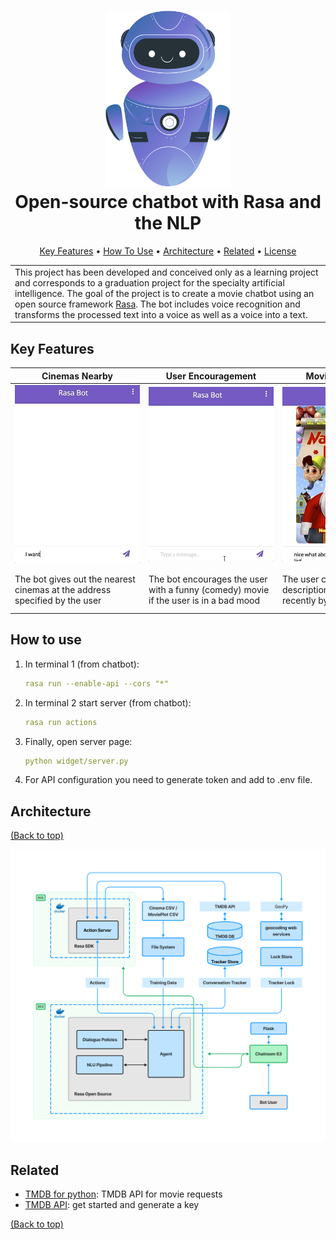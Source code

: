 <h1 align="center">
  <a href="docs/bot.svg"><img src="docs/bot.svg" alt="Markdownify" width="200" id="bot"></a>
  <br>
  Open-source chatbot with Rasa and the NLP
  <br>
</h1>
<p align="center">
  <a href="#key-features">Key Features</a> •
  <a href="#how-to-use">How To Use</a> •
  <a href="#architecture">Architecture</a> •
  <a href="#related">Related</a> •
  <a href="#license">License</a>
</p>
<table>
   <tr>
   <td>
   This project has been developed and conceived only as a learning project and corresponds to a graduation project for the specialty artificial intelligence.
   The goal of the project is to create a movie chatbot using an open source framework <a href="https://rasa.com">Rasa</a>. The bot includes voice recognition and transforms the processed text into a voice as well as a voice into a text.
   </td>
   </tr>
</table>



## Key Features

| <div style="width:200px">Cinemas Nearby</div>                              | <div style="width:200px">User Encouragement</div>                                    | <div style="width:200px">Movie Description</div>                          | <div style="width:200px">Movie by Director</div>                                       | <div style="width:200px">Movie Information</div>                                              | <div style="width:200px">Similar Movies</div>                                     | <div style="width:200px">Movie by Genre</div>                   |
|----------------------------------------------------------------------------|--------------------------------------------------------------------------------------|---------------------------------------------------------------------------|----------------------------------------------------------------------------------------|-----------------------------------------------------------------------------------------------|-----------------------------------------------------------------------------------|-----------------------------------------------------------------|
| <a><img src="docs/gif7.gif" width="200"></a>                               | <a><img src="docs/gif1.gif" width="200"></a>                                         | <a><img src="docs/gif2.gif" width="200"></a>                              | <a><img src="docs/gif3.gif" width="200"></a>                                           | <a><img src="docs/gif4.gif" width="200"></a>                                                  | <a><img src="docs/gif5.gif" width="200"></a>                                      | <a><img src="docs/gif6.gif" width="200"></a>                    |
| The bot gives out the nearest cinemas at the address specified by the user | The bot encourages the user with a funny (comedy) movie if the user is in a bad mood | The user can also get a description of the movie sent recently by the bot | Тhe user can also specify the name of the director and the bot will send a dozen films | By clicking on the desired movie, the user can send the copied number to get more information | The bot gives out a dozen similar movies to the movie title specified by the user | The bot gives a random movie in the genre specified by the user |



## How to use

1. In terminal 1 (from chatbot):
    ````yml
    rasa run --enable-api --cors "*"
    ````
2. In terminal 2 start server (from chatbot): 
    ````yml
    rasa run actions
    ````
3. Finally, open server page:
    ````yml
    python widget/server.py
    ````
5. For API configuration you need to generate token and add to .env file.
 

## Architecture

<a href="#key-features">(Back to top)</a>

<a><img src="docs/rasa-arch.png" width="600"></a>   



## Related

- [TMDB for python](https://github.com/AnthonyBloomer/tmdbv3api): TMDB API for movie requests
- [TMDB API](https://developers.themoviedb.org/3): get started and generate a key

<a href="#key-features">(Back to top)</a>
